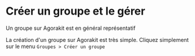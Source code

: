 # Créer un groupe et le gérer

Un groupe sur Agorakit est en général représentatif 

La création d'un groupe sur Agorakit est très simple. 
Cliquez simplement sur le menu `Groupes > Créer un groupe`